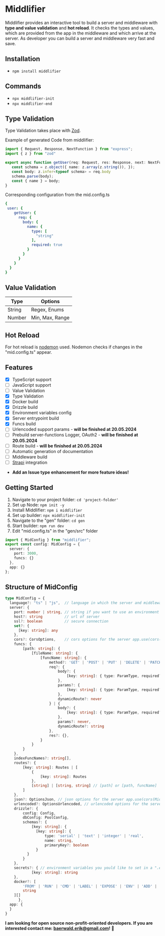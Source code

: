 # Middlifier
Middlifier provides an interactive tool to build a server and middleware with **type and value validation** and **hot reload**. It checks the types and values, which are provided from the app in the middleware and which arrive at the server. As developer you can build a server and middleware very fast and save. 

## Installation
- `npm install middlifier`

## Commands
- `npx middlifier-init`
- `npx middlifier-end`

## Type Validation
Type Validation takes place with [Zod](https://zod.dev/).

Example of generated Code from middlifier:
```typescript
import { Request, Response, NextFunction } from "express";
import { z } from "zod"

export async function getUser(req: Request, res: Response, next: NextFunction) {
   const schema = z.object({ name: z.array(z.string()), });
   const body: z.infer<typeof schema> = req.body
   schema.parse(body);
   const { name } = body;
}
```

Corresponding configuration from the mid.config.ts
```yml
{
 user: {
    getUser: {
      req: {
        body: {
          name: {
            type: [
              "string"
            ],
            required: true
          }
        }
      }
    }
  }
}
```

## Value Validation
| Type    | Options |
| -------- | ------- |
| String  | Regex, Enums    |
| Number | Min, Max, Range     |

## Hot Reload
For hot reload is [nodemon](https://nodemon.io/) used. Nodemon checks if changes in the "mid.config.ts" appear.

## Features
- [x] TypeScript support
- [ ] JavaScript support
- [ ] Value Validation
- [x] Type Validation
- [x] Docker build
- [x] Drizzle build
- [x] Environment variables config
- [x] Server entrypoint build
- [x] Funcs build
- [ ] Urlencoded support params - **will be finished at 20.05.2024**
- [ ] Prebuild server-functions Logger, OAuth2 - **will be finished at 20.05.2024**
- [ ] Route build - **will be finished at 20.05.2024**
- [ ] Automatic generation of documentation
- [ ] Middleware build
- [ ] [Strapi](https://strapi.io/) integration
- **Add an Issue type enhancement for more feature ideas!**

## Getting Started
1. Navigate to your project folder: `cd 'project-folder'`
2. Set up Node: `npm init -y`
3. Install Middlifier: `npm i middlifier`
4. Set up builder: `npx middlifier-init`
5. Navigate to the "gen" folder: `cd gen`
6. Start builder: `npm run dev`
7. Edit "mid.config.ts" in the "gen/src" folder
```typescript
import { MidConfig } from "middlifier";
export const config: MidConfig = {
  server: {
    port: 3000,
    funcs: {}
  },
  app: {}
};
```
## Structure of MidConfig
```typescript
type MidConfig = {
  language?: "ts" | "js",  // language in which the server and middleware is builded Typescript or JavaScript
  server: {
    port: number | string, // string if you want to use an environment variable
    host?: string          // url of server
    ssl?: boolean          // secure connection
    set?: {                
      [key: string]: any
    },
    cors?: CorsOptions,    // cors options for the server app.use(cors(MidConfig.server.cors))
    funcs: {
        [path: string]: {
            [fileName: string]: {
                [funcName: string]: {
                    method?: 'GET' | 'POST' | 'PUT' | 'DELETE' | 'PATCH' | 'OPTIONS' | 'HEAD' | 'CONNECT' | 'TRACE',
                    req?: {
                        body?: {
                            [key: string]: { type: ParamType, required?: boolean };
                        },
                        params?: {
                            [key: string]: { type: ParamType, required?: boolean, urlencoded?: boolean };
                        },
                        dynamicRoute?: never
                    } | {
                        body?: {
                            [key: string]: { type: ParamType, required?: boolean };
                        },
                        params?: never,
                        dynamicRoute?: string
                    },
                    res?: {},
                } 
            }
        }
    },
    indexFuncNames?: string[],
    routes?: {
        [key: string]: Routes | [
            {
                [key: string]: Routes
            },
            [string] | [string, string] // [path] or [path, funcName]
        ]
    },
    json?: OptionsJson, // json options for the server app.use(cors(MidConfig.server.json))
    urlencoded?: OptionsUrlencoded, // urlencoded options for the server app.use(cors(MidConfig.server.urlencoded))
    drizzle?: {
        config: Config,
        dbConfig: PoolConfig,
        schemas?: {
            [key: string]: {
              [key: string]: {
                  type: 'serial' | 'text' | 'integer' | 'real',
                  name: string,
                  primaryKey?: boolean
              }
          }  
        }
    },
    secrets?: { // environment variables you yould like to set in a ".env" file
            [key: string]: string
    },
    docker?: [
        'FROM' | 'RUN' | 'CMD' | 'LABEL' | 'EXPOSE' | 'ENV' | 'ADD' | 'COPY' | 'ENTRYPOINT' | 'VOLUME' | 'USER' | 'WORKDIR' | 'ARG' | 'ONBUILD' | 'STOPSIGNAL' | 'HEALTHCHECK' | 'SHELL',
        string
    ][]
      },
  app: {
  }
}
```
**I am looking for open source non-profit-oriented developers. If you are interested contact me: baerwald.erik@gmail.com! 🚀**
